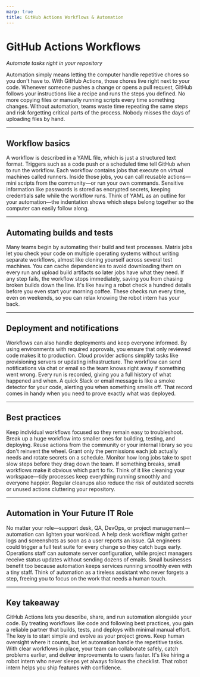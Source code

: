 ```yaml
---
marp: true
title: GitHub Actions Workflows & Automation
---
```


# GitHub Actions Workflows
*Automate tasks right in your repository*

Automation simply means letting the computer handle repetitive chores so you don't have to. With GitHub Actions, those chores live right next to your code. Whenever someone pushes a change or opens a pull request, GitHub follows your instructions like a recipe and runs the steps you defined. No more copying files or manually running scripts every time something changes.
Without automation, teams waste time repeating the same steps and risk forgetting critical parts of the process. Nobody misses the days of uploading files by hand.

---

## Workflow basics
A workflow is described in a YAML file, which is just a structured text format. Triggers such as a code push or a scheduled time tell GitHub when to run the workflow. Each workflow contains jobs that execute on virtual machines called runners. Inside those jobs, you can call reusable actions—mini scripts from the community—or run your own commands. Sensitive information like passwords is stored as encrypted secrets, keeping credentials safe while the workflow runs.
Think of YAML as an outline for your automation—the indentation shows which steps belong together so the computer can easily follow along.

---

## Automating builds and tests
Many teams begin by automating their build and test processes. Matrix jobs let you check your code on multiple operating systems without writing separate workflows, almost like cloning yourself across several test machines. You can cache dependencies to avoid downloading them on every run and upload build artifacts so later jobs have what they need. If any step fails, the workflow stops immediately, saving you from chasing broken builds down the line.
It's like having a robot check a hundred details before you even start your morning coffee.
These checks run every time, even on weekends, so you can relax knowing the robot intern has your back.

---

## Deployment and notifications
Workflows can also handle deployments and keep everyone informed. By using environments with required approvals, you ensure that only reviewed code makes it to production. Cloud provider actions simplify tasks like provisioning servers or updating infrastructure. The workflow can send notifications via chat or email so the team knows right away if something went wrong. Every run is recorded, giving you a full history of what happened and when.
A quick Slack or email message is like a smoke detector for your code, alerting you when something smells off.
That record comes in handy when you need to prove exactly what was deployed.

---

## Best practices
Keep individual workflows focused so they remain easy to troubleshoot. Break up a huge workflow into smaller ones for building, testing, and deploying. Reuse actions from the community or your internal library so you don't reinvent the wheel. Grant only the permissions each job actually needs and rotate secrets on a schedule. Monitor how long jobs take to spot slow steps before they drag down the team. If something breaks, small workflows make it obvious which part to fix. Think of it like cleaning your workspace—tidy processes keep everything running smoothly and everyone happier. Regular cleanups also reduce the risk of outdated secrets or unused actions cluttering your repository.

---

## Automation in Your Future IT Role
No matter your role—support desk, QA, DevOps, or project management—automation can lighten your workload. A help desk workflow might gather logs and screenshots as soon as a user reports an issue. QA engineers could trigger a full test suite for every change so they catch bugs early. Operations staff can automate server configuration, while project managers receive status updates without sending dozens of emails. Small businesses benefit too because automation keeps services running smoothly even with a tiny staff. Think of automation as a tireless assistant who never forgets a step, freeing you to focus on the work that needs a human touch.

---

## Key takeaway
GitHub Actions lets you describe, share, and run automation alongside your code. By treating workflows like code and following best practices, you gain a reliable partner that builds, tests, and deploys with minimal manual effort. The key is to start simple and evolve as your project grows. Keep human oversight where it counts, but let automation handle the repetitive tasks. With clear workflows in place, your team can collaborate safely, catch problems earlier, and deliver improvements to users faster. It's like hiring a robot intern who never sleeps yet always follows the checklist. That robot intern helps you ship features with confidence.
